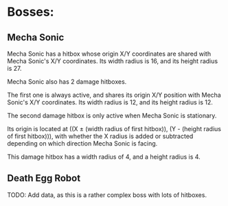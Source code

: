 # **Bosses:**
## **Mecha Sonic**

Mecha Sonic has a hitbox whose origin X/Y coordinates are shared with Mecha Sonic's X/Y coordinates.  Its width radius is 16, and its height radius is 27.

Mecha Sonic also has 2 damage hitboxes.

The first one is always active, and shares its origin X/Y position with Mecha Sonic's X/Y coordinates.  Its width radius is 12, and its height radius is 12.

The second damage hitbox is only active when Mecha Sonic is stationary.  

Its origin is located at ((X ± (width radius of first hitbox)), (Y - (height radius of first hitbox))), with whether the X radius is added or subtracted depending on which direction Mecha Sonic is facing. 

This damage hitbox has a width radius of 4, and a height radius is 4.

## **Death Egg Robot**

TODO: Add data, as this is a rather complex boss with lots of hitboxes.
